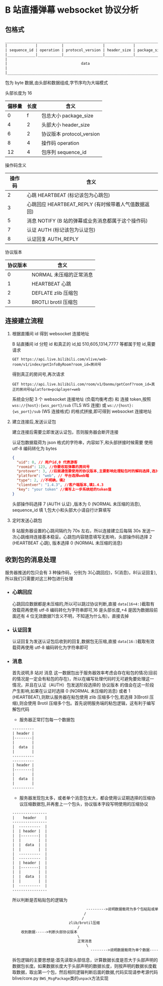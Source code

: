 # B 站直播弹幕 websocket 协议分析

## 包格式

```txt
___________________________________________________________________________
|             |           |                  |             |              |
| sequence_id | operation | protocol_version | header_size | package_size |
|_____________|___________|__________________|_____________|______________|
|                                                                         |
|                                  data                                   |
|                                                                         |
|_________________________________________________________________________|
```

包为 byte 数据,由头部和数据组成,字节序均为大端模式

头部长度为 16

| 偏移量 | 长度 | 含义                      |
| ------ | ---- | ------------------------- |
| 0      | f    | 包总大小 package_size     |
| 4      | 2    | 头部大小 header_size      |
| 6      | 2    | 协议版本 protocol_version |
| 8      | 4    | 操作码 operation          |
| 12     | 4    | 包序列 sequence_id        |

操作码含义

| 操作码 | 含义                                                |
| ------ | --------------------------------------------------- |
| 2      | 心跳 HEARTBEAT (标记该包为心跳包)                   |
| 3      | 心跳回应 HEARTBEAT_REPLY (有时候带着人气值数据返回) |
| 5      | 消息 NOTIFY (B 站的弹幕或业务消息都属于这个操作码)  |
| 7      | 认证 AUTH (标记该包为认证包)                        |
| 8      | 认证回复 AUTH_REPLY                                 |

协议版本

| 协议版本 | 含义                    |
| -------- | ----------------------- |
| 0        | NORMAL 未压缩的正常消息 |
| 1        | HEARTBEAT 心跳          |
| 2        | DEFLATE zlib 压缩包     |
| 3        | BROTLI brotil 压缩包    |

## 连接建立流程

1. 根据直播间 id 得到 websocket 连接地址

   B 站直播间 id 分短 id 和真正的 id,如 510,605,1314,7777 等都属于短 id,需要请求

   `GET https://api.live.bilibili.com/xlive/web-room/v1/index/getInfoByRoom?room_id=房间号`

   得到真正的房间号,再次请求

   `GET https://api.live.bilibili.com/room/v1/Danmu/getConf?room_id=真正的房间号&platform=pc&player=web`

   系统会分配 3 个 websocket 连接地址 (负载均衡考虑) 和 连接 token,按照 `wss://{host}:{wss_port}/sub` (TLS WS 连接) 或 `ws://{host}:{ws_port}/sub` (WS 连接格式) 的格式拼接,即可得到 websocket 连接地址

2. 建立连接后,发送认证包

   建立连接后需要立即发送认证包，否则服务器会断开连接

   认证包数据载荷为 json 格式的字符串，内容如下,和头部拼接时候需要 使用 utf-8 编码转化为 bytes

   ```json
   {
     "uid": 0, // 用户id,0 代表游客
     "roomid": 123, //你要收取弹幕的房间号
     "protover": 3, //后面通信要使用的协议版本,主要影响处理粘包时的解码选择,选3代表后面粘包使用 brotil 压缩,
     "platform": "web", // 平台选择web端
     "type": 2, //不明确，填2
     "clientver": "1.4.3", //客户端版本,填1.4.3
     "key": "your token" //填写上一步系统给的token值
   }
   ```

   头部操作码选择 7 (AUTH 认证) ,版本为 0 (NORMAL 未压缩的消息), sequence_id 填 1,包大小和头部大小请自行计算填写

3. 定时发送心跳包

   B 站服务器设置的心跳间隔约为 70s 左右，所以连接建立后每隔 30s 发送一次心跳维持连接基本稳妥。心跳包内容随意填写无影响，头部操作码选择 2 (HEARTBEAT 心跳), 版本选择 0 (NORMAL 未压缩的消息)

## 收到包的消息处理

服务器推送的包只会有 3 种操作码，分别为 3(心跳回应)，5(消息)，8(认证回复),所以我们只需要对这三种包进行处理

- ### 心跳回应

  心跳回应数据都是未压缩的,所以可以跳过协议判断,直接 `data[16+4:]`截取有效载荷再使用 utf-8 编码转化为字符串即可,16 是头部长度,+4 是因为数据段前面还有 4 位无效数据?(含义不明，不知道为什么有)，直接去掉

- ### 认证回复

  认证回复为发送认证包后收到的回复,数据包无压缩,直接 `data[16:]`截取有效载荷再使用 utf-8 编码转化为字符串即可

- ### 消息

  首先说明,B 站对 消息 这一数据包出于服务器效率考虑会存在粘包的情况(目前的情况是一定会有粘包的存在)，所以在编写处理代码时无可避免要处理这一情况，并且在认证（AUTH）包发送阶段选择的 协议版本 的值会在这一阶段产生影响,如果在认证时选择 0 (NORMAL 未压缩的消息) 或者 1 (HEARTBEAT),则默认服务器在粘包使用 zlib 压缩多个包,若选择 3(Brotil 压缩),则会使用 Brotil 压缩多个包。首先说明服务端的粘包逻辑，这有利于编写解包代码

  - 服务器正常打包每一个数据包

  ```txt
  ----------
  | header |
  |--------|
  |        |
  |  data  |
  |        |
  ----------
  ----------
  | header |
  |--------|
  |        |
  |  data  |
  |        |
  ----------

  ```

  - 服务器发现包太多，或者单个消息包太大，都会使用认证期选择的压缩协议压缩数据包,并再套上一个包头，协议版本字段写明使用的压缩协议

  ```txt
  ----------------
  |    header    |
  ----------------
  |  ----------  |
  |  | header |  |
  |  |--------|  |
  |  |        |  |
  |  |  data  |  |
  |  |        |  |
  |  ----------  |
  |  ----------  |
  |  | header |  |
  |  |--------|  |
  |  |        |  |
  |  |  data  |  |
  |  |        |  |
  |  ----------  |
  ----------------
  ```

  所以判断是否粘贴包的逻辑为

  ```txt
                                    --------->说明数据载荷为多个包粘贴或单个包太大---->丢弃头部,使用对应压缩协议解压数据段,得到无缝拼接的包数据
                                   /                                             然后对数据进行拆包提取数据
                                  /
                            zlib/brotil压缩
                                /
      收到数据----->判断头部协议版本
                                \
                                正常消息
                                    \
                                      -------->说明数据载荷为单个数据---->直接提取数据

  ```

  拆包逻辑的主要思想是:首先读取头部信息，计算数据长度是否大于头部声明的数据包长度。如果数据长度大于头部声明的数据长度，则按声明的数据长度截取数据，取出第一个包，然后相同逻辑判断后面的数据,代码实现请参考源代码 blive/core.py `BWS_MsgPackage`类的`unpack`方法实现
